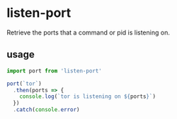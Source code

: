 # listen-port

Retrieve the ports that a command or pid is listening on.

## usage

``` javascript
import port from 'listen-port'

port(`tor`)
  .then(ports => {
    console.log(`tor is listening on ${ports}`)
  })
  .catch(console.error)
```
